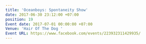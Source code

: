 ```yaml
---
title: 'Oceanboys: Spontaneity Show'
date: 2017-06-30 23:12:00 +07:00
position: 19
Event date: 2017-07-01 00:00:00 +07:00
Venue: 'Hair Of The Dog '
Event URL: https://www.facebook.com/events/223932311429935/
---
```



